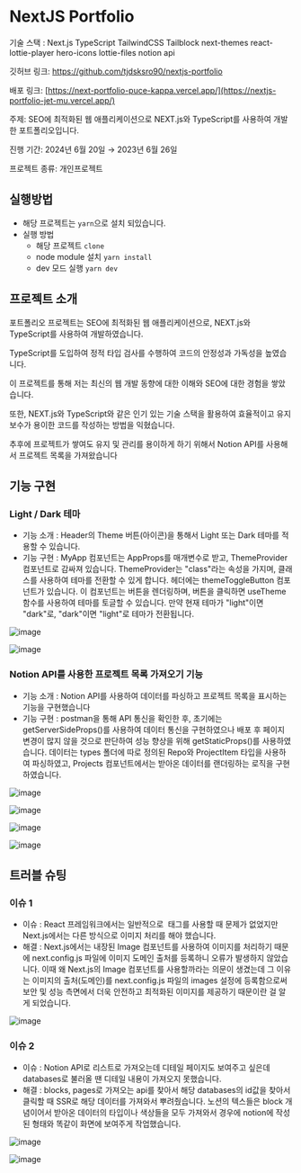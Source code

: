 # NextJS Portfolio
기술 스택 : Next.js TypeScript TailwindCSS Tailblock next-themes react-lottie-player hero-icons lottie-files notion api

깃허브 링크: https://github.com/tjdsksro90/nextjs-portfolio

배포 링크: [https://next-portfolio-puce-kappa.vercel.app/](https://nextjs-portfolio-jet-mu.vercel.app/)

주제: SEO에 최적화된 웹 애플리케이션으로 NEXT.js와 TypeScript를 사용하여 개발 한 포트폴리오입니다.

진행 기간: 2024년 6월 20일 → 2023년 6월 26일

프로젝트 종류: 개인프로젝트

## 실행방법
- 해당 프로젝트는 `yarn`으로 설치 되있습니다.
- 실행 방법
  - 해당 프로젝트 `clone`
  - node module 설치 `yarn install`
  - dev 모드 실행 `yarn dev`

## 프로젝트 소개
포트폴리오 프로젝트는 SEO에 최적화된 웹 애플리케이션으로, NEXT.js와 TypeScript를 사용하여 개발하였습니다. 

TypeScript를 도입하여 정적 타입 검사를 수행하여 코드의 안정성과 가독성을 높였습니다.

이 프로젝트를 통해 저는 최신의 웹 개발 동향에 대한 이해와 SEO에 대한 경험을 쌓았습니다. 

또한, NEXT.js와 TypeScript와 같은 인기 있는 기술 스택을 활용하여 효율적이고 유지보수가 용이한 코드를 작성하는 방법을 익혔습니다.

추후에 프로젝트가 쌓여도 유지 및 관리를 용이하게 하기 위해서 Notion API를 사용해서 프로젝트 목록을 가져왔습니다

## 기능 구현
### Light / Dark 테마
- 기능 소개 : Header의 Theme 버튼(아이콘)을 통해서 Light 또는 Dark 테마를 적용할 수 있습니다.
- 기능 구현 : MyApp 컴포넌트는 AppProps를 매개변수로 받고, ThemeProvider 컴포넌트로 감싸져 있습니다. ThemeProvider는 "class"라는 속성을 가지며, 클래스를 사용하여 테마를 전환할 수 있게 합니다. 헤더에는 themeToggleButton 컴포넌트가 있습니다. 이 컴포넌트는 버튼을 렌더링하며, 버튼을 클릭하면 useTheme 함수를 사용하여 테마를 토글할 수 있습니다. 만약 현재 테마가 "light"이면 "dark"로, "dark"이면 "light"로 테마가 전환됩니다.
  
![image](https://github.com/tjdsksro90/nextjs-portfolio/assets/74041149/a3a52682-7855-4ef4-b0b3-e40dee45884c)

![image](https://github.com/tjdsksro90/nextjs-portfolio/assets/74041149/a5d312f1-8407-4bce-bc8f-c80741ed3f2a)

### Notion API를 사용한 프로젝트 목록 가져오기 기능
- 기능 소개 : Notion API를 사용하여 데이터를 파싱하고 프로젝트 목록을 표시하는 기능을 구현했습니다
- 기능 구현 : postman을 통해 API 통신을 확인한 후, 초기에는 getServerSideProps()를 사용하여 데이터 통신을 구현하였으나 배포 후 페이지 변경이 많지 않을 것으로 판단하여 성능 향상을 위해 getStaticProps()를 사용하였습니다. 데이터는 types 폴더에 따로 정의된 Repo와 ProjectItem 타입을 사용하여 파싱하였고, Projects 컴포넌트에서는 받아온 데이터를 랜더링하는 로직을 구현하였습니다.

![image](https://github.com/tjdsksro90/nextjs-portfolio/assets/74041149/68069e95-4c43-4abd-9ccc-44eab95ab114)

![image](https://github.com/tjdsksro90/nextjs-portfolio/assets/74041149/6945472c-3962-425d-b0ba-4755cb967c58)

![image](https://github.com/tjdsksro90/nextjs-portfolio/assets/74041149/d05d7272-495f-4e9d-a7ec-0f0c85b38939)

![image](https://github.com/tjdsksro90/nextjs-portfolio/assets/74041149/d5169c75-a77e-4fc8-8216-c7185853da87)


## 트러블 슈팅
### 이슈 1
- 이슈 : React 프레임워크에서는 일반적으로 <img> 태그를 사용할 때 문제가 없었지만 Next.js에서는 다른 방식으로 이미지 처리를 해야 했습니다.
- 해결 : Next.js에서는 내장된 Image 컴포넌트를 사용하여 이미지를 처리하기 때문에 next.config.js 파일에 이미지 도메인 출처를 등록하니 오류가 발생하지 않았습니다. 이때 왜 Next.js의 Image 컴포넌트를 사용할까라는 의문이 생겼는데 그 이유는 이미지의 출처(도메인)를 next.config.js 파일의 images 설정에 등록함으로써 보안 및 성능 측면에서 더욱 안전하고 최적화된 이미지를 제공하기 때문이란 걸 알게 되었습니다.

![image](https://github.com/tjdsksro90/nextjs-portfolio/assets/74041149/23cac314-6a2c-44b4-8c84-b98b332bdd7f)

### 이슈 2
- 이슈 : Notion API로 리스트로 가져오는데 디테일 페이지도 보여주고 싶은데 databases로 불러올 땐 디테일 내용이 가져오지 못했습니다.
- 해결 : blocks, pages로 가져오는 api를 찾아서 해당 databases의 id값을 찾아서 클릭할 때 SSR로 해당 데이터를 가져와서 뿌려줬습니다. 노션의 텍스들은 block 개념이어서 받아온 데이터의 타입이나 색상들을 모두 가져와서 경우에 notion에 작성된 형태와 똑같이 화면에 보여주게 작업했습니다.

![image](https://github.com/tjdsksro90/nextjs-portfolio/assets/74041149/1226c4df-4ca3-4da6-ac28-453c33cd1b9e)

![image](https://github.com/tjdsksro90/nextjs-portfolio/assets/74041149/7e85fe4c-2837-4695-b6d3-6f8137e3f7fa)
